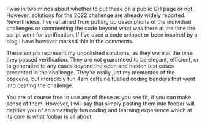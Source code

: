 I was in two minds about whether to put these on a public GH page or not. However, solutions for the 2022 challenge are already widely reported. Nevertheless, I’ve refrained from putting up descriptions of the individual challenges or commenting the code beyond what was there at the time the script went for verification. If I’ve used a code snippet or been inspired by a blog I have however marked this in the comments.

These scripts represent my unpolished solutions, as they were at the time they passed verification. They are not guaranteed to be elegant, efficient, or to generalize to any cases beyond the open and hidden test cases presented in the challenge. They’re really just my mementos of the obscene, but incredibly fun 4am caffeine fuelled coding benders that went into beating the challenge.

You are of course free to use any of these as you see fit, if you can make sense of them. However, I will say that simply pasting them into foobar will deprive you of an amazingly fun coding and learning experience which at its core is what foobar is all about.
